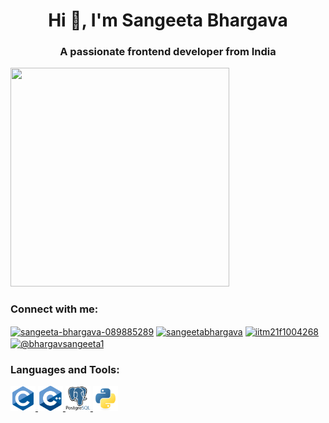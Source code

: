<h1 align="center">Hi 👋, I'm Sangeeta Bhargava</h1>
<h3 align="center">A passionate frontend developer from India</h3>
<img  src="![image](https://github.com/Bhargava-1103/Bhargava-1103/assets/109221234/f37fa320-444c-4a49-9f48-cd183933f82e)
" width="350" height="350" style="display:inline float:right"></div>
 

<h3 align="left">Connect with me:</h3>
<p align="left">
<a href="https://linkedin.com/in/sangeeta-bhargava-089885289" target="blank"><img align="center" src="https://raw.githubusercontent.com/rahuldkjain/github-profile-readme-generator/master/src/images/icons/Social/linked-in-alt.svg" alt="sangeeta-bhargava-089885289" height="30" width="40" /></a>
<a href="https://kaggle.com/sangeetabhargava" target="blank"><img align="center" src="https://raw.githubusercontent.com/rahuldkjain/github-profile-readme-generator/master/src/images/icons/Social/kaggle.svg" alt="sangeetabhargava" height="30" width="40" /></a>
<a href="https://www.codechef.com/users/iitm21f1004268" target="blank"><img align="center" src="https://cdn.jsdelivr.net/npm/simple-icons@3.1.0/icons/codechef.svg" alt="iitm21f1004268" height="30" width="40" /></a>
<a href="https://www.hackerrank.com/@bhargavsangeeta1" target="blank"><img align="center" src="https://raw.githubusercontent.com/rahuldkjain/github-profile-readme-generator/master/src/images/icons/Social/hackerrank.svg" alt="@bhargavsangeeta1" height="30" width="40" /></a>
</p>

<h3 align="left">Languages and Tools:</h3>
<p align="left"> <a href="https://www.cprogramming.com/" target="_blank" rel="noreferrer"> <img src="https://raw.githubusercontent.com/devicons/devicon/master/icons/c/c-original.svg" alt="c" width="40" height="40"/> </a> <a href="https://www.w3schools.com/cpp/" target="_blank" rel="noreferrer"> <img src="https://raw.githubusercontent.com/devicons/devicon/master/icons/cplusplus/cplusplus-original.svg" alt="cplusplus" width="40" height="40"/> </a> <a href="https://www.postgresql.org" target="_blank" rel="noreferrer"> <img src="https://raw.githubusercontent.com/devicons/devicon/master/icons/postgresql/postgresql-original-wordmark.svg" alt="postgresql" width="40" height="40"/> </a> <a href="https://www.python.org" target="_blank" rel="noreferrer"> <img src="https://raw.githubusercontent.com/devicons/devicon/master/icons/python/python-original.svg" alt="python" width="40" height="40"/> </a> </p>
